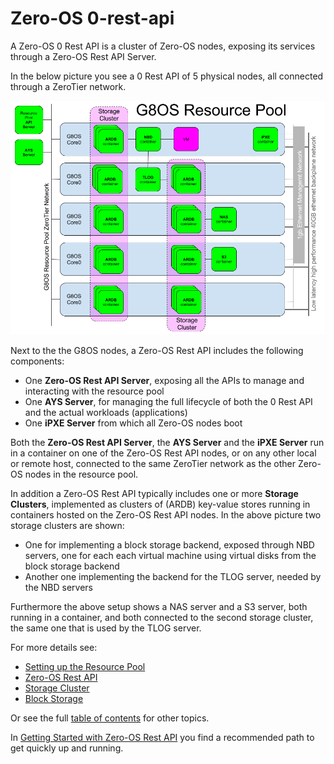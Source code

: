 # Zero-OS 0-rest-api

A Zero-OS 0 Rest API is a cluster of Zero-OS nodes, exposing its services through a Zero-OS Rest API Server.

In the below picture you see a 0 Rest API of 5 physical nodes, all connected through a ZeroTier network.

![Architecture](resource-pool.png)

Next to the the G8OS nodes, a Zero-OS Rest API includes the following components:
- One **Zero-OS Rest API Server**, exposing all the APIs to manage and interacting with the resource pool
- One **AYS Server**, for managing the full lifecycle of both the 0 Rest API and the actual workloads (applications)
- One **iPXE Server** from which all Zero-OS nodes boot

Both the **Zero-OS Rest API Server**, the **AYS Server** and the **iPXE Server** run in a container on one of the Zero-OS Rest API nodes, or on any other local or remote host, connected to the same ZeroTier network as the other Zero-OS nodes in the resource pool.

In addition a Zero-OS Rest API typically includes one or more **Storage Clusters**, implemented as clusters of (ARDB) key-value stores running in containers hosted on the Zero-OS Rest API nodes. In the above picture two storage clusters are shown:
- One for implementing a block storage backend, exposed through NBD servers, one for each each virtual machine using virtual disks from the block storage backend
- Another one implementing the backend for the TLOG server, needed by the NBD servers

Furthermore the above setup shows a NAS server and a S3 server, both running in a container, and both connected to the second storage cluster, the same one that is used by the TLOG server.

For more details see:
* [Setting up the Resource Pool](setup/setup.md)
* [Zero-OS Rest API](api.md)
* [Storage Cluster](storagecluster/storagecluster.md)
* [Block Storage](blockstorage/blockstorage.md)

Or see the full [table of contents](SUMMARY.md) for other topics.

In [Getting Started with Zero-OS Rest API](gettingstarted/gettingstarted.md) you find a recommended path to get quickly up and running.

